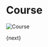 <!-- add-breadcrumbs -->
# Course

<img class="screenshot" alt="Course" src="{{url_prefix}}/assets/img/schools/setup/course.png">

{next}